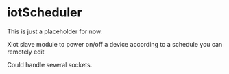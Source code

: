 # iotScheduler

This is just a placeholder for now.

Xiot slave module to power on/off a device according to a schedule you can remotely edit

Could handle several sockets.

